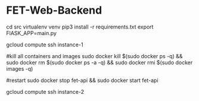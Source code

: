 # FET-Web-Backend

cd src
virtualenv venv
pip3 install -r requirements.txt
export FlASK_APP=main.py

gcloud compute ssh instance-1

#kill all containers and images
sudo docker kill $(sudo docker ps -q) && sudo docker rm $(sudo docker ps -a -q) && sudo docker rmi $(sudo docker images -q)

#restart
sudo docker stop fet-api && sudo docker start fet-api

gcloud compute ssh instance-2
